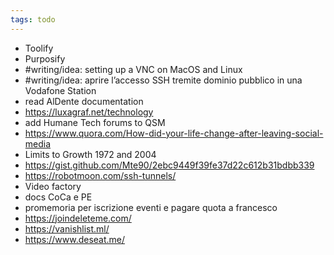 ```yaml
---
tags: todo
---
```

- Toolify
- Purposify
- #writing/idea: setting up a VNC on MacOS and Linux
- #writing/idea: aprire l’accesso SSH tremite dominio pubblico in una Vodafone Station
- read AlDente documentation
- https://luxagraf.net/technology
- add Humane Tech forums to QSM
- https://www.quora.com/How-did-your-life-change-after-leaving-social-media
- Limits to Growth 1972 and 2004
- https://gist.github.com/Mte90/2ebc9449f39fe37d22c612b31bdbb339
- https://robotmoon.com/ssh-tunnels/
- Video factory
- docs CoCa e PE
- promemoria per iscrizione eventi e pagare quota a francesco
- https://joindeleteme.com/
- https://vanishlist.ml/
- https://www.deseat.me/